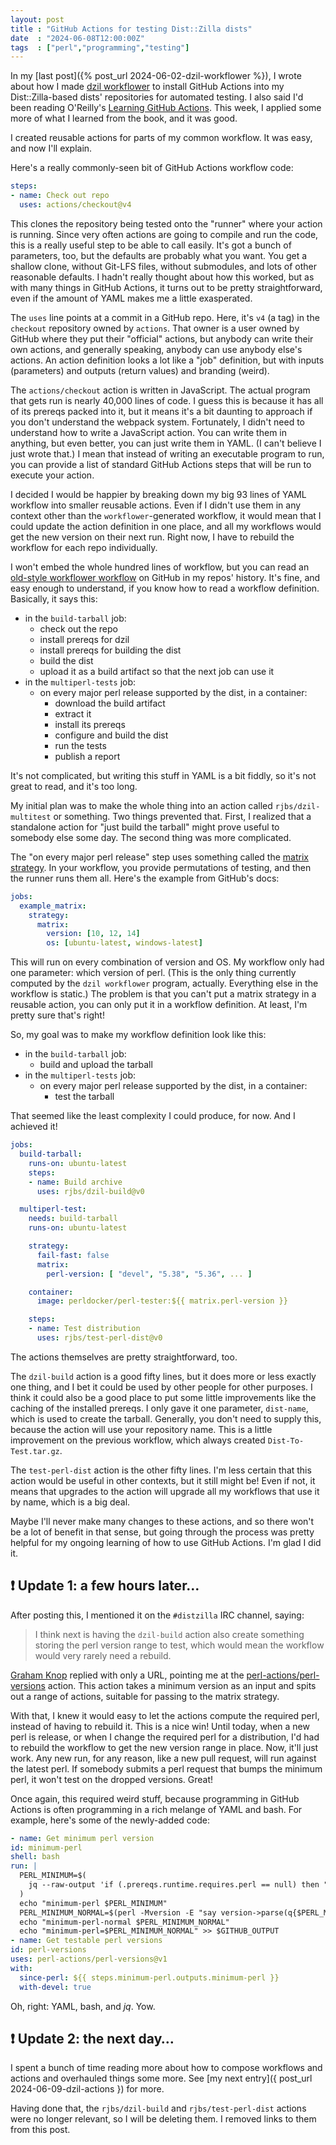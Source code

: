 ```yaml
---
layout: post
title : "GitHub Actions for testing Dist::Zilla dists"
date  : "2024-06-08T12:00:00Z"
tags  : ["perl","programming","testing"]
---
```


In my [last post]({% post_url 2024-06-02-dzil-workflower %}), I wrote about how
I made [dzil
workflower](https://metacpan.org/pod/Dist::Zilla::App::Command::workflower) to
install GitHub Actions into my Dist::Zilla-based dists' repositories for
automated testing.  I also said I'd been reading O'Reilly's [Learning GitHub
Actions](https://learning.oreilly.com/library/view/learning-github-actions/9781098131067/).
This week, I applied some more of what I learned from the book, and it was
good.

I created reusable actions for parts of my common workflow.  It was easy, and
now I'll explain.

Here's a really commonly-seen bit of GitHub Actions workflow code:

```yaml
steps:
- name: Check out repo
  uses: actions/checkout@v4
```

This clones the repository being tested onto the "runner" where your action is
running.  Since very often actions are going to compile and run the code, this
is a really useful step to be able to call easily.  It's got a bunch of
parameters, too, but the defaults are probably what you want.  You get a
shallow clone, without Git-LFS files, without submodules, and lots of other
reasonable defaults.  I hadn't really thought about how this worked, but as
with many things in GitHub Actions, it turns out to be pretty straightforward,
even if the amount of YAML makes me a little exasperated.

The `uses` line points at a commit in a GitHub repo.  Here, it's `v4` (a tag)
in the `checkout` repository owned by `actions`.  That owner is a user owned by
GitHub where they put their "official" actions, but anybody can write their own
actions, and generally speaking, anybody can use anybody else's actions.  An
action definition looks a lot like a "job" definition, but with inputs
(parameters) and outputs (return values) and branding (weird).

The `actions/checkout` action is written in JavaScript.  The actual program
that gets run is nearly 40,000 lines of code.  I guess this is because it has
all of its prereqs packed into it, but it means it's a bit daunting to approach
if you don't understand the webpack system.  Fortunately, I didn't need to
understand how to write a JavaScript action.  You can write them in anything,
but even better, you can just write them in YAML.  (I can't believe I just
wrote that.)  I mean that instead of writing an executable program to run, you
can provide a list of standard GitHub Actions steps that will be run to execute
your action.

I decided I would be happier by breaking down my big 93 lines of YAML workflow
into smaller reusable actions.  Even if I didn't use them in any context other
than the `workflower`-generated workflow, it would mean that I could update the
action definition in one place, and all my workflows would get the new version
on their next run.  Right now, I have to rebuild the workflow for each repo
individually.

I won't embed the whole hundred lines of workflow, but you can read an
[old-style workflower
workflow](https://github.com/rjbs/Email-MIME/blob/f8d4fb1f8df1b7fcad8af3d6ff47d7747358ffcb/.github/workflows/multiperl-test.yml)
on GitHub in my repos' history.  It's fine, and easy enough to understand, if
you know how to read a workflow definition.  Basically, it says this:

* in the `build-tarball` job:
    * check out the repo
    * install prereqs for dzil
    * install prereqs for building the dist
    * build the dist
    * upload it as a build artifact so that the next job can use it
* in the `multiperl-tests` job:
    * on every major perl release supported by the dist, in a container:
        * download the build artifact
        * extract it
        * install its prereqs
        * configure and build the dist
        * run the tests
        * publish a report

It's not complicated, but writing this stuff in YAML is a bit fiddly, so it's
not great to read, and it's too long.

My initial plan was to make the whole thing into an action called
`rjbs/dzil-multitest` or something.  Two things prevented that.  First, I
realized that a standalone action for "just build the tarball" might prove
useful to somebody else some day.  The second thing was more complicated.

The "on every major perl release" step uses something called the [matrix
strategy](https://docs.github.com/en/actions/using-jobs/using-a-matrix-for-your-jobs).
In your workflow, you provide permutations of testing, and then the runner runs
them all.  Here's the example from GitHub's docs:

```yaml
jobs:
  example_matrix:
    strategy:
      matrix:
        version: [10, 12, 14]
        os: [ubuntu-latest, windows-latest]
```

This will run on every combination of version and OS.  My workflow only had one
parameter: which version of perl.  (This is the only thing currently computed
by the `dzil workflower` program, actually.  Everything else in the workflow is
static.)  The problem is that you can't put a matrix strategy in a reusable
action, you can only put it in a workflow definition.  At least, I'm pretty
sure that's right!

So, my goal was to make my workflow definition look like this:

* in the `build-tarball` job:
    * build and upload the tarball
* in the `multiperl-tests` job:
    * on every major perl release supported by the dist, in a container:
        * test the tarball

That seemed like the least complexity I could produce, for now.  And I achieved
it!

```yaml
jobs:
  build-tarball:
    runs-on: ubuntu-latest
    steps:
    - name: Build archive
      uses: rjbs/dzil-build@v0

  multiperl-test:
    needs: build-tarball
    runs-on: ubuntu-latest

    strategy:
      fail-fast: false
      matrix:
        perl-version: [ "devel", "5.38", "5.36", ... ]

    container:
      image: perldocker/perl-tester:${{ matrix.perl-version }}

    steps:
    - name: Test distribution
      uses: rjbs/test-perl-dist@v0
```

The actions themselves are pretty straightforward, too.

The `dzil-build` action is a good fifty lines, but it does more or less exactly
one thing, and I bet it could be used by other people for other purposes.  I
think it could also be a good place to put some little improvements like the
caching of the installed prereqs.  I only gave it one parameter, `dist-name`,
which is used to create the tarball.  Generally, you don't need to supply this,
because the action will use your repository name.  This is a little improvement
on the previous workflow, which always created `Dist-To-Test.tar.gz`.

The `test-perl-dist` action is the other fifty lines.  I'm less certain that
this action would be useful in other contexts, but it still might be!  Even if
not, it means that upgrades to the action will upgrade all my workflows that
use it by name, which is a big deal.

Maybe I'll never make many changes to these actions, and so there won't be a
lot of benefit in that sense, but going through the process was pretty helpful
for my ongoing learning of how to use GitHub Actions.  I'm glad I did it.

## ❗️ Update 1: a few hours later…

After posting this, I mentioned it on the `#distzilla` IRC channel, saying:

> I think next is having the `dzil-build` action also create something storing
> the perl version range to test, which would mean the workflow would very
> rarely need a rebuild.

[Graham Knop](https://github.com/haarg) replied with only a URL, pointing me at
the [perl-actions/perl-versions](https://github.com/perl-actions/perl-versions)
action.  This action takes a minimum version as an input and spits out a range
of actions, suitable for passing to the matrix strategy.

With that, I knew it would easy to let the actions compute the required perl,
instead of having to rebuild it.  This is a nice win!  Until today, when a new
perl is release, or when I change the required perl for a distribution, I'd
had to rebuild the workflow to get the new version range in place.  Now, it'll
just work.  Any new run, for any reason, like a new pull request, will run
against the latest perl.  If somebody submits a perl request that bumps the
minimum perl, it won't test on the dropped versions.  Great!

Once again, this required weird stuff, because programming in GitHub Actions is
often programming in a rich melange of YAML and bash.  For example, here's some
of the newly-added code:

```yaml
- name: Get minimum perl version
id: minimum-perl
shell: bash
run: |
  PERL_MINIMUM=$(
    jq --raw-output 'if (.prereqs.runtime.requires.perl == null) then "v5.8" else .prereqs.runtime.requires.perl end' ${{ inputs.dist-name }}/META.json
  )
  echo "minimum-perl $PERL_MINIMUM"
  PERL_MINIMUM_NORMAL=$(perl -Mversion -E "say version->parse(q{$PERL_MINIMUM})->normal")
  echo "minimum-perl-normal $PERL_MINIMUM_NORMAL"
  echo "minimum-perl=$PERL_MINIMUM_NORMAL" >> $GITHUB_OUTPUT
- name: Get testable perl versions
id: perl-versions
uses: perl-actions/perl-versions@v1
with:
  since-perl: ${{ steps.minimum-perl.outputs.minimum-perl }}
  with-devel: true
```

Oh, right: YAML, bash, and *jq*.  Yow.

## ❗️ Update 2: the next day…

I spent a bunch of time reading more about how to compose workflows and actions
and overhauled things some more.  See [my next entry]({ post_url
2024-06-09-dzil-actions }) for more.

Having done that, the `rjbs/dzil-build` and `rjbs/test-perl-dist` actions were
no longer relevant, so I will be deleting them.  I removed links to them from
this post.
